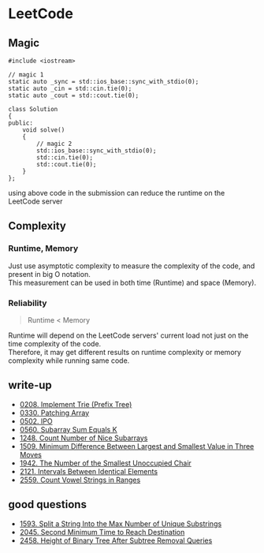 # LeetCode

## Magic

```
#include <iostream>

// magic 1
static auto _sync = std::ios_base::sync_with_stdio(0);
static auto _cin = std::cin.tie(0);
static auto _cout = std::cout.tie(0);

class Solution
{
public:
    void solve()
    {
        // magic 2
        std::ios_base::sync_with_stdio(0);
        std::cin.tie(0);
        std::cout.tie(0);
    }
};
```

using above code in the submission can reduce the runtime on the LeetCode server

## Complexity

### Runtime, Memory

Just use asymptotic complexity to measure the complexity of the code, and present in big O notation. \
This measurement can be used in both time (Runtime) and space (Memory).

### Reliability

> Runtime < Memory

Runtime will depend on the LeetCode servers' current load not just on the time complexity of the code. \
Therefore, it may get different results on runtime complexity or memory complexity while running same code.

## write-up

- [0208. Implement Trie (Prefix Tree)](../src/0208.%20Implement%20Trie%20(Prefix%20Tree)/readme.md)
- [0330. Patching Array](../src/0330.%20Patching%20Array/readme.md)
- [0502. IPO](../src/0502.%20IPO/readme.md)
- [0560. Subarray Sum Equals K](../src/0560.%20Subarray%20Sum%20Equals%20K/readme.md)
- [1248. Count Number of Nice Subarrays](../src/1248.%20Count%20Number%20of%20Nice%20Subarrays/readme.md)
- [1509. Minimum Difference Between Largest and Smallest Value in Three Moves](../src/1509.%20Minimum%20Difference%20Between%20Largest%20and%20Smallest%20Value%20in%20Three%20Moves/readme.md)
- [1942. The Number of the Smallest Unoccupied Chair](../src/1942.%20The%20Number%20of%20the%20Smallest%20Unoccupied%20Chair/readme.md)
- [2121. Intervals Between Identical Elements](../src/2121.%20Intervals%20Between%20Identical%20Elements/readme.md)
- [2559. Count Vowel Strings in Ranges](../src/2559.%20Count%20Vowel%20Strings%20in%20Ranges/readme.md)

## good questions

- [1593. Split a String Into the Max Number of Unique Substrings](../src/1593.%20Split%20a%20String%20Into%20the%20Max%20Number%20of%20Unique%20Substrings/)
- [2045. Second Minimum Time to Reach Destination](../src/2045.%20Second%20Minimum%20Time%20to%20Reach%20Destination/)
- [2458. Height of Binary Tree After Subtree Removal Queries](../src/2458.%20Height%20of%20Binary%20Tree%20After%20Subtree%20Removal%20Queries/)
